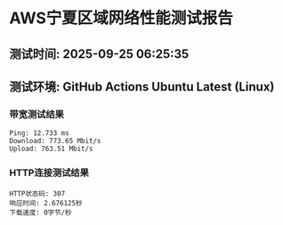 # AWS宁夏区域网络性能测试报告
## 测试时间: 2025-09-25 06:25:35
## 测试环境: GitHub Actions Ubuntu Latest (Linux)

### 带宽测试结果
```
Ping: 12.733 ms
Download: 773.65 Mbit/s
Upload: 763.51 Mbit/s
```

### HTTP连接测试结果
```
HTTP状态码: 307
响应时间: 2.676125秒
下载速度: 0字节/秒
```


